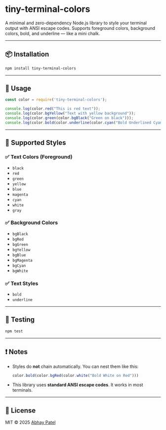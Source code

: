 # tiny-terminal-colors

A minimal and zero-dependency Node.js library to style your terminal output with ANSI escape codes. Supports foreground colors, background colors, bold, and underline — like a mini chalk.

---

## 📦 Installation

```bash
npm install tiny-terminal-colors
```

---

## 🚀 Usage

```js
const color = require('tiny-terminal-colors');

console.log(color.red("This is red text"));
console.log(color.bgYellow("Text with yellow background"));
console.log(color.green(color.bgBlack("Green on black")));
console.log(color.bold(color.underline(color.cyan("Bold Underlined Cyan"))));
```

---

## 🎨 Supported Styles

### ✅ Text Colors (Foreground)
- `black`
- `red`
- `green`
- `yellow`
- `blue`
- `magenta`
- `cyan`
- `white`
- `gray`

### ✅ Background Colors
- `bgBlack`
- `bgRed`
- `bgGreen`
- `bgYellow`
- `bgBlue`
- `bgMagenta`
- `bgCyan`
- `bgWhite`

### ✅ Text Styles
- `bold`
- `underline`

---

## 🧪 Testing

```bash
npm test
```

---

## ❗ Notes

- Styles do **not** chain automatically. You can nest them like this:
  ```js
  color.bold(color.bgRed(color.white("Bold White on Red")))
  ```
- This library uses **standard ANSI escape codes**. It works in most terminals.

---

## 📄 License

MIT © 2025 [Abhay Patel](mailto:patelabhay550@gmail.com)